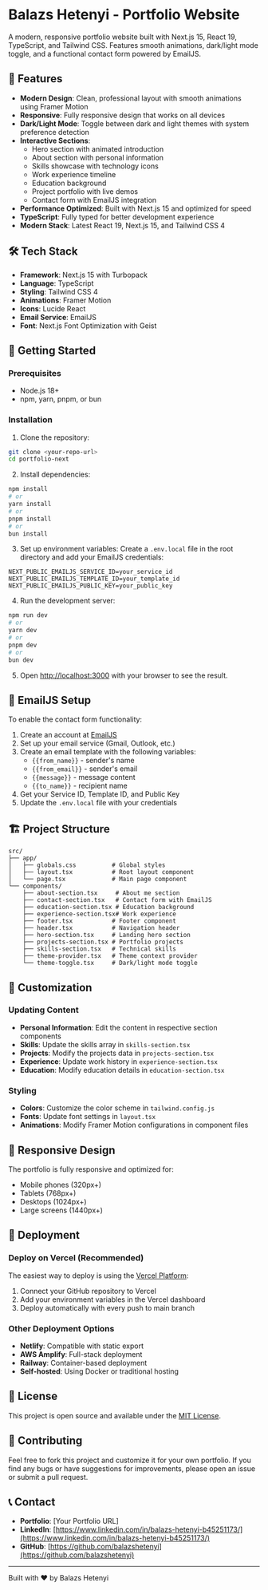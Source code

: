 # Balazs Hetenyi - Portfolio Website

A modern, responsive portfolio website built with Next.js 15, React 19, TypeScript, and Tailwind CSS. Features smooth animations, dark/light mode toggle, and a functional contact form powered by EmailJS.

## 🚀 Features

- **Modern Design**: Clean, professional layout with smooth animations using Framer Motion
- **Responsive**: Fully responsive design that works on all devices
- **Dark/Light Mode**: Toggle between dark and light themes with system preference detection
- **Interactive Sections**:
  - Hero section with animated introduction
  - About section with personal information
  - Skills showcase with technology icons
  - Work experience timeline
  - Education background
  - Project portfolio with live demos
  - Contact form with EmailJS integration
- **Performance Optimized**: Built with Next.js 15 and optimized for speed
- **TypeScript**: Fully typed for better development experience
- **Modern Stack**: Latest React 19, Next.js 15, and Tailwind CSS 4

## 🛠️ Tech Stack

- **Framework**: Next.js 15 with Turbopack
- **Language**: TypeScript
- **Styling**: Tailwind CSS 4
- **Animations**: Framer Motion
- **Icons**: Lucide React
- **Email Service**: EmailJS
- **Font**: Next.js Font Optimization with Geist

## 🚀 Getting Started

### Prerequisites

- Node.js 18+
- npm, yarn, pnpm, or bun

### Installation

1. Clone the repository:

```bash
git clone <your-repo-url>
cd portfolio-next
```

2. Install dependencies:

```bash
npm install
# or
yarn install
# or
pnpm install
# or
bun install
```

3. Set up environment variables:
   Create a `.env.local` file in the root directory and add your EmailJS credentials:

```env
NEXT_PUBLIC_EMAILJS_SERVICE_ID=your_service_id
NEXT_PUBLIC_EMAILJS_TEMPLATE_ID=your_template_id
NEXT_PUBLIC_EMAILJS_PUBLIC_KEY=your_public_key
```

4. Run the development server:

```bash
npm run dev
# or
yarn dev
# or
pnpm dev
# or
bun dev
```

5. Open [http://localhost:3000](http://localhost:3000) with your browser to see the result.

## 📧 EmailJS Setup

To enable the contact form functionality:

1. Create an account at [EmailJS](https://www.emailjs.com/)
2. Set up your email service (Gmail, Outlook, etc.)
3. Create an email template with the following variables:
   - `{{from_name}}` - sender's name
   - `{{from_email}}` - sender's email
   - `{{message}}` - message content
   - `{{to_name}}` - recipient name
4. Get your Service ID, Template ID, and Public Key
5. Update the `.env.local` file with your credentials

## 🏗️ Project Structure

```
src/
├── app/
│   ├── globals.css          # Global styles
│   ├── layout.tsx           # Root layout component
│   └── page.tsx             # Main page component
└── components/
    ├── about-section.tsx     # About me section
    ├── contact-section.tsx   # Contact form with EmailJS
    ├── education-section.tsx # Education background
    ├── experience-section.tsx# Work experience
    ├── footer.tsx           # Footer component
    ├── header.tsx           # Navigation header
    ├── hero-section.tsx     # Landing hero section
    ├── projects-section.tsx # Portfolio projects
    ├── skills-section.tsx   # Technical skills
    ├── theme-provider.tsx   # Theme context provider
    └── theme-toggle.tsx     # Dark/light mode toggle
```

## 🎨 Customization

### Updating Content

- **Personal Information**: Edit the content in respective section components
- **Skills**: Update the skills array in `skills-section.tsx`
- **Projects**: Modify the projects data in `projects-section.tsx`
- **Experience**: Update work history in `experience-section.tsx`
- **Education**: Modify education details in `education-section.tsx`

### Styling

- **Colors**: Customize the color scheme in `tailwind.config.js`
- **Fonts**: Update font settings in `layout.tsx`
- **Animations**: Modify Framer Motion configurations in component files

## 📱 Responsive Design

The portfolio is fully responsive and optimized for:

- Mobile phones (320px+)
- Tablets (768px+)
- Desktops (1024px+)
- Large screens (1440px+)

## 🚀 Deployment

### Deploy on Vercel (Recommended)

The easiest way to deploy is using the [Vercel Platform](https://vercel.com/new?utm_medium=default-template&filter=next.js&utm_source=create-next-app&utm_campaign=create-next-app-readme):

1. Connect your GitHub repository to Vercel
2. Add your environment variables in the Vercel dashboard
3. Deploy automatically with every push to main branch

### Other Deployment Options

- **Netlify**: Compatible with static export
- **AWS Amplify**: Full-stack deployment
- **Railway**: Container-based deployment
- **Self-hosted**: Using Docker or traditional hosting

## 📄 License

This project is open source and available under the [MIT License](LICENSE).

## 🤝 Contributing

Feel free to fork this project and customize it for your own portfolio. If you find any bugs or have suggestions for improvements, please open an issue or submit a pull request.

## 📞 Contact

- **Portfolio**: [Your Portfolio URL]
- **LinkedIn**: [https://www.linkedin.com/in/balazs-hetenyi-b45251173/](https://www.linkedin.com/in/balazs-hetenyi-b45251173/)
- **GitHub**: [https://github.com/balazshetenyi](https://github.com/balazshetenyi)

---

Built with ❤️ by Balazs Hetenyi
